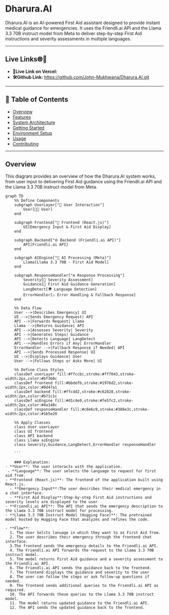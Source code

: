 # Dharura.AI 

Dharura.AI is an AI-powered First Aid assistant designed to provide instant medical guidance for emergencies. It uses the Friendli.ai API and the Llama 3.3 70B instruct model from Meta to deliver step-by-step First Aid instructions and severity assessments in multiple languages.

---

## Live Links🌐📶

- **🚀Live Link on Vercel:**
- **🛠️Github Link:** https://github.com/John-Mukhwana/Dharura.AI.git 

--- 

## 📜 Table of Contents

- [Overview](#overview)
- [Features](#features)
- [System Architecture](#system-architecture)
- [Getting Started](#getting-started)
- [Environment Setup](#environment-setup)
- [Usage](#usage)
- [Contributing](#contributing)

--- 

## Overview

This diagram provides an overview of how the Dharura.AI system works, from user input to delivering First Aid guidance using the Friendli.ai API and the Llama 3.3 70B instruct model from Meta.

```mermaid
graph TD
    %% Define Components
    subgraph UserLayer["👤 User Interaction"]
        User[🧑‍🚒 User]
    end

    subgraph Frontend["🎨 Frontend (React.js)"]
        UI[Emergency Input & First Aid Display]
    end

    subgraph Backend["🌐 Backend (Friendli.ai API)"]
        API[Friendli.ai API]
    end

    subgraph AIEngine["🤖 AI Processing (Meta)"]
        Llama[Llama 3.3 70B - First Aid Model]
    end

    subgraph ResponseHandler["⚙️ Response Processing"]
        Severity[🔢 Severity Assessment]
        Guidance[💬 First Aid Guidance Generation]
        LangDetect[🌍 Language Detection]
        ErrorHandler[⚠️ Error Handling & Fallback Response]
    end

    %% Data Flow
    User -->|Describes Emergency| UI
    UI -->|Sends Emergency Request| API
    API -->|Forwards Request| Llama
    Llama -->|Returns Guidance| API
    API -->|Assesses Severity| Severity
    API -->|Generates Steps| Guidance
    API -->|Detects Language| LangDetect
    API -->|Handles Errors if Any| ErrorHandler
    ErrorHandler -->|Fallback Response if Needed| API
    API -->|Sends Processed Response| UI
    UI -->|Displays Guidance| User
    User -->|Follows Steps or Asks More| UI

    %% Define Class Styles
    classDef userLayer fill:#ffccbc,stroke:#ff7043,stroke-width:2px,color:#bf360c
    classDef frontend fill:#bbdefb,stroke:#1976d2,stroke-width:2px,color:#0d47a1
    classDef backend fill:#ffcdd2,stroke:#c62828,stroke-width:2px,color:#b71c1c
    classDef aiEngine fill:#d1c4e9,stroke:#7e57c2,stroke-width:2px,color:#4a148c
    classDef responseHandler fill:#c8e6c9,stroke:#388e3c,stroke-width:2px,color:#1b5e20

    %% Apply Classes
    class User userLayer
    class UI frontend
    class API backend
    class Llama aiEngine
    class Severity,Guidance,LangDetect,ErrorHandler responseHandler

    ```

    ### Explanation:
- **User**: The user interacts with the application.
 - **Language**: The user selects the language to request for first aid from.
- **Frontend (React.js)**: The frontend of the application built using React.js.
  - **Emergency Input**:The user describes their medical emergency in a chat interface.
  - **First Aid Display**:Step-by-step First Aid instructions and severity levels are displayed to the user
- **Friendli.ai API**: The API that sends the emergency description to the Llama 3.3 70B instruct model for processing.
- **Llama 3.3 70B Instruct Model (Hugging Face)**: The pretrained model hosted by Hugging Face that analyzes and refines the code.

- **Flow**:
  1. The User Selcts lanuage in which they want to as First Aid from.
  2. The user describes their emergency through the frontend chat interface.
  3.The frontend sends the emergency details to the Friendli.ai API.
  4. The Friendli.ai API forwards the request to the Llama 3.3 70B instruct model.
  5. The model returns First Aid guidance and a severity assessment to the Friendli.ai API.
  6. The Friendli.ai API sends the guidance back to the frontend.
  7. The frontend displays the guidance and severity to the user
  8. The user can follow the steps or ask follow-up questions if needed.
  9. The frontend sends additional queries to the Friendli.ai API as required.
  10. The API forwards these queries to the Llama 3.3 70B instruct model.
  11. The model returns updated guidance to the Friendli.ai API.
  12. The API sends the updated guidance back to the frontend.